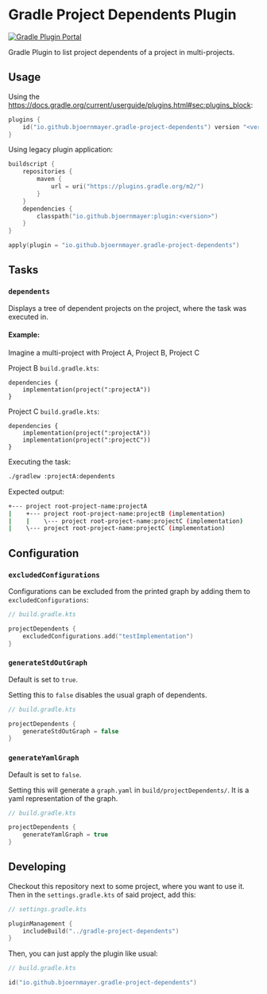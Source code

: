 # Gradle Project Dependents Plugin

[![Gradle Plugin Portal](https://img.shields.io/maven-metadata/v?label=Plugin%20Portal&metadataUrl=https%3A%2F%2Fplugins.gradle.org%2Fm2%2Fio%2Fgithub%2Fbjoernmayer%2Fgradle-project-dependents%2Fio.github.bjoernmayer.gradle-project-dependents.gradle.plugin%2Fmaven-metadata.xml)](https://plugins.gradle.org/plugin/io.github.bjoernmayer.gradle-project-dependents)

Gradle Plugin to list project dependents of a project in multi-projects.

## Usage

Using the https://docs.gradle.org/current/userguide/plugins.html#sec:plugins_block:

```kts
plugins {
    id("io.github.bjoernmayer.gradle-project-dependents") version "<version>"
}
```

Using legacy plugin application:

```kts
buildscript {
    repositories {
        maven {
            url = uri("https://plugins.gradle.org/m2/")
        }
    }
    dependencies {
        classpath("io.github.bjoernmayer:plugin:<version>")
    }
}

apply(plugin = "io.github.bjoernmayer.gradle-project-dependents")
```

## Tasks

### `dependents`

Displays a tree of dependent projects on the project, where the task was executed in.

#### Example:

Imagine a multi-project with Project A, Project B, Project C

Project B `build.gradle.kts`:

```
dependencies {
    implementation(project(":projectA"))
}
```

Project C `build.gradle.kts`:

```
dependencies {
    implementation(project(":projectA"))
    implementation(project(":projectC"))
}
```

Executing the task:

```bash
./gradlew :projectA:dependents
```

Expected output:

```bash
+--- project root-project-name:projectA
|    +--- project root-project-name:projectB (implementation)
|    |    \--- project root-project-name:projectC (implementation)
|    \--- project root-project-name:projectC (implementation)
```

## Configuration

### `excludedConfigurations`

Configurations can be excluded from the printed graph by adding them to `excludedConfigurations`:

```kts
// build.gradle.kts

projectDependents {
    excludedConfigurations.add("testImplementation")
}
```

### `generateStdOutGraph`

Default is set to `true`.

Setting this to `false` disables the usual graph of dependents.

```kts
// build.gradle.kts

projectDependents {
    generateStdOutGraph = false
}
```

### `generateYamlGraph`

Default is set to `false`.

Setting this will generate a `graph.yaml` in `build/projectDependents/`.
It is a yaml representation of the graph.

```kts
// build.gradle.kts

projectDependents {
    generateYamlGraph = true
}
```

## Developing

Checkout this repository next to some project, where you want to use it.
Then in the `settings.gradle.kts` of said project, add this:

```kts
// settings.gradle.kts

pluginManagement {
    includeBuild("../gradle-project-dependents")
}
```

Then, you can just apply the plugin like usual:

```kts
// build.gradle.kts

id("io.github.bjoernmayer.gradle-project-dependents")
```
